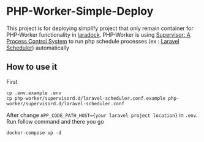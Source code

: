 # PHP-Worker-Simple-Deploy

This project is for deploying simplify project that only remain container for PHP-Worker functionality in [laradock](https://laradock.io/introduction/).
PHP-Worker is using [Supervisor: A Process Control System](http://supervisord.org/) to run php schedule processes (ex : [Laravel Scheduler](https://laravel.com/docs/8.x/scheduling)) automatically

## How to use it

First
```
cp .env.example .env
cp php-worker/supervisord.d/laravel-scheduler.conf.example php-worker/supervisord.d/laravel-scheduler.conf
```
After change  `APP_CODE_PATH_HOST={your laravel project location}` in `.env`.
Run follow command and there you go
```
docker-compose up -d
```


